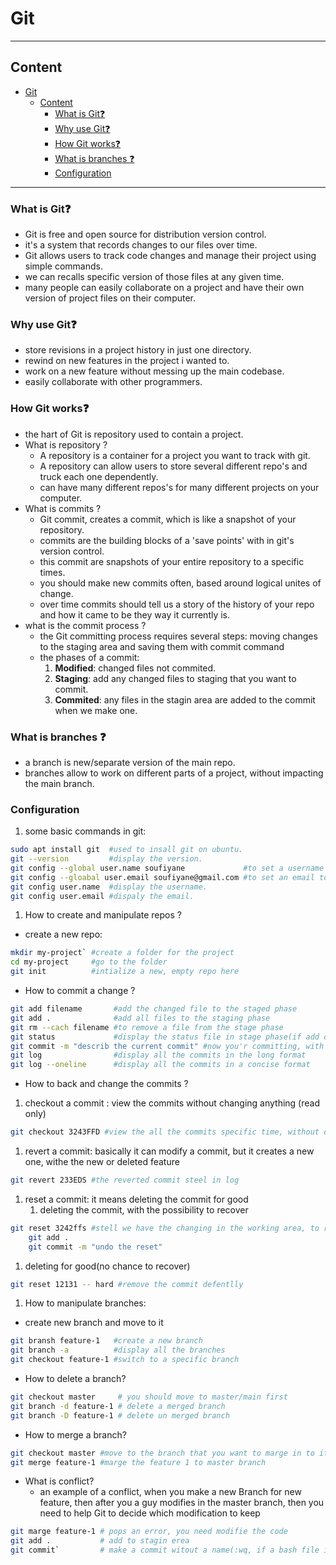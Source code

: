 # Git

---

## Content

- [Git](#git)
  - [Content](#content)
    - [What is Git❓](#what-is-git)
    - [Why use Git❓](#why-use-git)
    - [How Git works❓](#how-git-works)
    - [What is branches ❓](#what-is-branches-)
    - [Configuration](#configuration)

---

### What is Git❓

- Git is free and open source for distribution version control.
- it's a system that records changes to our files over time.
- Git allows users to track code changes and manage their project using simple commands.
- we can recalls specific version of those files at any given time.
- many people can easily collaborate on a project and have their own version of project files on their computer.
  
### Why use Git❓

- store revisions in a project history in just one directory.
- rewind on new features in the project i wanted to.
- work on a new feature without messing up the main codebase.
- easily collaborate with other programmers.
  
### How Git works❓

- the hart of Git is repository used to contain a project.
- What is repository ?
  - A repository is a container for a project you want to track with git.
  - A repository can allow users to store several different repo's and truck each one dependently.
  - can have many different repos's for many different projects on your computer.
- What is commits ?
  - Git commit, creates a commit, which is like a snapshot of your repository.
  - commits are the building blocks of a 'save points' with in git's version control.
  - this commit are snapshots of your entire repository to a specific times.
  - you should make new commits often, based around logical unites of change.
  - over time commits should tell us a story of the history of your repo and how it came to be they way it currently is.
- what is the commit process ?
  - the Git committing process requires several steps: moving changes to the staging area and saving them with commit command
  - the phases of a commit:
      1. **Modified**: changed files not commited.
      2. **Staging**: add any changed files to staging that you want to commit.
      3. **Commited**: any files in the stagin area are added to the commit when we make one.

### What is branches ❓

- a branch is new/separate version of the main repo.
- branches allow to work on different parts of a project, without impacting the main branch.

### Configuration

1. some basic commands in git:

```bash
sudo apt install git  #used to insall git on ubuntu.
git --version         #display the version.
git config --global user.name soufiyane             #to set a username to the git.
git config --gloabal user.email soufiyane@gmail.com #to set an email to git.
git config user.name  #display the username.
git config user.email #dispaly the email.

```

1. How to create and manipulate repos ?

- create a new repo:

```bash
mkdir my-project` #create a folder for the project
cd my-project     #go to the folder
git init          #intialize a new, empty repo here

```

- How to commit a change ?

```bash
git add filename       #add the changed file to the staged phase
git add .              #add all files to the staging phase
git rm --cach filename #to remove a file from the stage phase
git status             #display the status file in stage phase(if add or not)
git commit -m "describ the current commit" #now you'r committing, with a discription message
git log                #display all the commits in the long format
git log --oneline      #display all the commits in a concise format
```

- How to back and change the commits ?

1. checkout a commit : view the commits without changing anything (read only)

```bash
git checkout 3243FFD #view the all the commits specific time, without cediting(read only)

 ```

1. revert a commit: basically it can modify a commit, but it creates a new one, withe the new or deleted feature

```bash
git revert 233EDS #the reverted commit steel in log
```

1. reset a commit: it means deleting the commit for good
   1. deleting the commit, with the possibility to recover

```bash
git reset 3242ffs #stell we have the changing in the working area, to recover:
    git add . 
    git commit -m "undo the reset"
```

   1. deleting for good(no chance to recover)

```bash
git reset 12131 -- hard #remove the commit defentlly
```

1. How to manipulate branches:

- create new branch and move to it

```bash
git bransh feature-1   #create a new branch
git branch -a          #display all the branches
git checkout feature-1 #switch to a specific branch
```

- How to delete a branch?

```bash
git checkout master     # you should move to master/main first
git branch -d feature-1 # delete a merged branch
git branch -D feature-1 # delete un merged branch

```

- How to merge a branch?

```bash
git checkout master #move to the branch that you want to marge in to it
git merge feature-1 #marge the feature 1 to master branch
```
  
- What is conflict?
  - an example of a conflict, when you make a new Branch for new feature, then after you a guy modifies in the master branch, then you need to help Git to decide which modification to keep

```bash
git marge feature-1 # pops an error, you need modifie the code
git add .           # add to stagin erea
git commit`         # make a commit witout a name(:wq, if a bash file is popeds)
```
